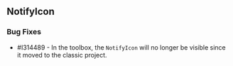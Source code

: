 ## NotifyIcon

### Bug Fixes

* \#I314489 -  In the toolbox, the `NotifyIcon` will no longer be visible since it moved to the classic project.